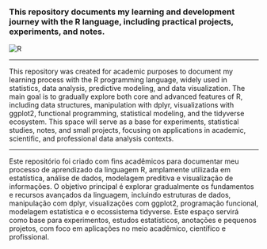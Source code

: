### This repository documents my learning and development journey with the R language, including practical projects, experiments, and notes.

![R](https://img.shields.io/badge/R-0d1117?style=for-the-badge&logo=R&logoColor=25fafe) 

---
This repository was created for academic purposes to document my learning process with the R programming language, widely used in statistics, data analysis, predictive modeling, and data visualization.
The main goal is to gradually explore both core and advanced features of R, including data structures, manipulation with dplyr, visualizations with ggplot2, functional programming, statistical modeling, and the tidyverse ecosystem.
This space will serve as a base for experiments, statistical studies, notes, and small projects, focusing on applications in academic, scientific, and professional data analysis contexts.

---
Este repositório foi criado com fins acadêmicos para documentar meu processo de aprendizado da linguagem R, amplamente utilizada em estatística, análise de dados, modelagem preditiva e visualização de informações.
O objetivo principal é explorar gradualmente os fundamentos e recursos avançados da linguagem, incluindo estruturas de dados, manipulação com dplyr, visualizações com ggplot2, programação funcional, modelagem estatística e o ecossistema tidyverse.
Este espaço servirá como base para experimentos, estudos estatísticos, anotações e pequenos projetos, com foco em aplicações no meio acadêmico, científico e profissional.
